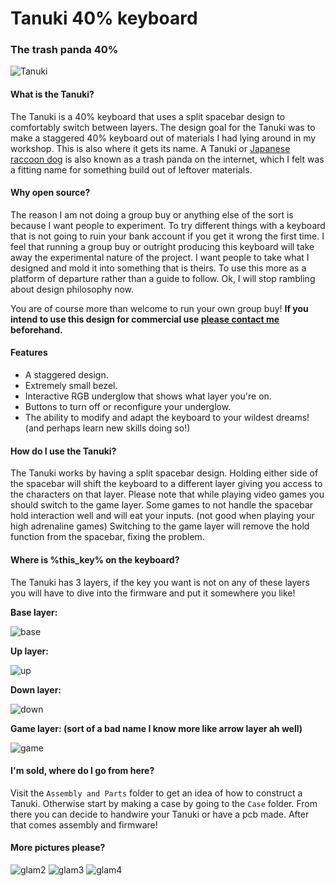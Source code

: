 # Tanuki 40% keyboard
### The trash panda 40%

![Tanuki](https://github.com/SethSenpai/Tanuki/blob/master/Img/glamour1.jpg?raw=true)

#### What is the Tanuki?
The Tanuki is a 40% keyboard that uses a split spacebar design to comfortably switch between layers. The design goal for the Tanuki was to make a staggered 40% keyboard out of materials I had lying around in my workshop.
This is also where it gets its name. A Tanuki or [Japanese raccoon dog](https://en.wikipedia.org/wiki/Japanese_raccoon_dog) is also known as a trash panda on the internet, which I felt was a fitting name for something build out of leftover materials.

#### Why open source?
The reason I am not doing a group buy or anything else of the sort is because I want people to experiment. To try different things with a keyboard that is not going to ruin your bank account if you get it wrong the first time.
I feel that running a group buy or outright producing this keyboard will take away the experimental nature of the project. I want people to take what I designed and mold it into something that is theirs. To use this more as a platform of departure rather than a guide to follow. Ok, I will stop rambling about design philosophy now.

You are of course more than welcome to run your own group buy!
**If you intend to use this design for commercial use [please contact me](mailto:contact@pimostendorf.nl) beforehand.**

#### Features
+ A staggered design.
+ Extremely small bezel.
+ Interactive RGB underglow that shows what layer you're on.
+ Buttons to turn off or reconfigure your underglow.
+ The ability to modify and adapt the keyboard to your wildest dreams! (and perhaps learn new skills doing so!)

#### How do I use the Tanuki?
The Tanuki works by having a split spacebar design. Holding either side of the spacebar will shift the keyboard to a different layer giving you access to the characters on that layer. 
Please note that while playing video games you should switch to the game layer. Some games to not handle the spacebar hold interaction well and will eat your inputs. (not good when playing your high adrenaline games)
Switching to the game layer will remove the hold function from the spacebar, fixing the problem.

#### Where is %this_key% on the keyboard?
The Tanuki has 3 layers, if the key you want is not on any of these layers you will have to dive into the firmware and put it somewhere you like!

**Base layer:**

![base](https://github.com/SethSenpai/Tanuki/blob/master/Img/Base_layer.png?raw=true)


**Up layer:**

![up](https://github.com/SethSenpai/Tanuki/blob/master/Img/upper_layer.png?raw=true)


**Down layer:**

![down](https://github.com/SethSenpai/Tanuki/blob/master/Img/down_layer.png?raw=true)

**Game layer: (sort of a bad name I know more like arrow layer ah well)**

![game](https://github.com/SethSenpai/Tanuki/blob/master/Img/Game_layer.png?raw=true)


#### I'm sold, where do I go from here?
Visit the `Assembly and Parts` folder to get an idea of how to construct a Tanuki. Otherwise start by making a case by going to the `Case` folder. From there you can decide to handwire your Tanuki or have a pcb made. After that comes assembly and firmware! 

#### More pictures please?
![glam2](https://github.com/SethSenpai/Tanuki/blob/master/Img/glamour2.jpg?raw=true)
![glam3](https://github.com/SethSenpai/Tanuki/blob/master/Img/glamour3.jpg?raw=true)
![glam4](https://github.com/SethSenpai/Tanuki/blob/master/Img/glamour4.jpg?raw=true)